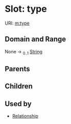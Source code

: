 
# Slot: type




URI: [m:type](https://codeforde.org/schema/metatype)


## Domain and Range

None &#8594;  <sub>0..1</sub> [String](types/String.md)

## Parents


## Children


## Used by

 * [Relationship](Relationship.md)
